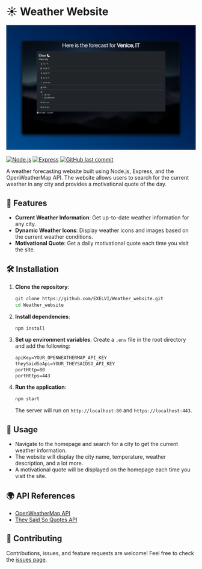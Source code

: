 # ☀️ Weather Website

![Weather Website](./screen.png)

[![Node.js](https://img.shields.io/badge/Node.js-v18.12.1-green?style=for-the-badge)](https://nodejs.org/)
[![Express](https://img.shields.io/badge/Express-v4.18.2-blue?style=for-the-badge)](https://expressjs.com/)
[![GitHub last commit](https://img.shields.io/github/last-commit/EXELVI/Weather_website?style=for-the-badge)](https://github.com/EXELVI/Weather_website/commits/main)

A weather forecasting website built using Node.js, Express, and the OpenWeatherMap API. The website allows users to search for the current weather in any city and provides a motivational quote of the day.

## 🌟 Features

- **Current Weather Information**: Get up-to-date weather information for any city.
- **Dynamic Weather Icons**: Display weather icons and images based on the current weather conditions.
- **Motivational Quote**: Get a daily motivational quote each time you visit the site.

## 🛠️ Installation

1. **Clone the repository**:
    ```bash
    git clone https://github.com/EXELVI/Weather_website.git
    cd Weather_website
    ```

2. **Install dependencies**:
    ```bash
    npm install
    ```

3. **Set up environment variables**:
    Create a `.env` file in the root directory and add the following:
    ```env
    apiKey=YOUR_OPENWEATHERMAP_API_KEY
    theySaidSoApi=YOUR_THEYSAIDSO_API_KEY
    portHttp=80
    portHttps=443
    ```

4. **Run the application**:
    ```bash
    npm start
    ```
    The server will run on `http://localhost:80` and `https://localhost:443`.

## 📝 Usage

- Navigate to the homepage and search for a city to get the current weather information. 
- The website will display the city name, temperature, weather description, and a lot more.
- A motivational quote will be displayed on the homepage each time you visit the site.


## 🌍 API References

- [OpenWeatherMap API](https://openweathermap.org/api)
- [They Said So Quotes API](https://quotes.rest/)

## 🤝 Contributing

Contributions, issues, and feature requests are welcome! Feel free to check the [issues page](https://github.com/EXELVI/Weather_website/issues).

